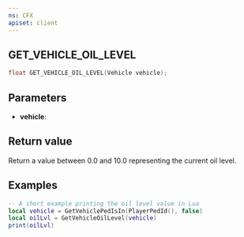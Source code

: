 ```yaml
---
ns: CFX
apiset: client
---
```

## GET_VEHICLE_OIL_LEVEL

```c
float GET_VEHICLE_OIL_LEVEL(Vehicle vehicle);
```


## Parameters
* **vehicle**: 

## Return value
Return a value between 0.0 and 10.0 representing the current oil level.

## Examples
```lua
-- A short example printing the oil level value in Lua
local vehicle = GetVehiclePedIsIn(PlayerPedId(), false)
local oilLvl = GetVehicleOilLevel(vehicle)
print(oilLvl)
```
